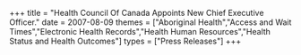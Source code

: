 +++
title = "Health Council Of Canada Appoints New Chief Executive Officer."
date = 2007-08-09
themes = ["Aboriginal Health","Access and Wait Times","Electronic Health Records","Health Human Resources","Health Status and Health Outcomes"]
types = ["Press Releases"]
+++
